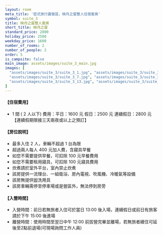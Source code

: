 ```yaml
---
layout: room
meta_title: '密式旅行露營區，映月之屋雙人住宿套房'
symbol: suite_3
title: 映月之屋雙人套房
short_title: 映月之屋
standard_price: 2800
holiday_price: 2500
weekday_price: 1600
number_of_rooms: 2
number_of_people: 2
order: 5
is_campsite: false
main_image: assets/images/suite_3_main.jpg
images: [
  "assets/images/suite_3/suite_3_1.jpg", "assets/images/suite_3/suite_3_2.jpg", "assets/images/suite_3/suite_3_3.jpg", "assets/images/suite_3/suite_3_4.jpg", "assets/images/suite_3/suite_3_5.jpg",
  "assets/images/suite_3/suite_3_7.jpg", "assets/images/suite_3/suite_3_8.jpg", "assets/images/suite_3/suite_3_9.jpg", "assets/images/suite_3/suite_3_11.jpg",
  "assets/images/suite_3/suite_3_13.jpg", "assets/images/suite_3/suite_3_15.jpg", "assets/images/suite_3/suite_3_16.jpg", "assets/images/suite_3/suite_3_17.jpg", "assets/images/suite_3/suite_3_18.jpg", "assets/images/suite_3/suite_3_19.jpg", "assets/images/map.jpg", "assets/images/booking_announcement.jpg"
]
---
```


<h4 class="yellow">【住宿費用】</h4>
<ul class="yellow">
  <li>1 間 ( 2 人以下) 費用：平日：1600 元  假日：2500 元  連續假日：2800 元【連續假期限接三天兩夜或以上之預訂】</li>
</ul>

#### 【房位說明】
- 最多入住 2 人，車輛不超過 1 台為限
- 超過兩人每人 400 元加人費，含寢具早餐
- 如您不需要提供早餐，可扣除 100 元早餐費用
- 如您不需要租用寢具，可扣除 100 元寢具費用
- 炊煮請於室外平台，室內禁止炊煮
- 該房提供一流理台、一組衛浴、房內電視、吹風機、冷暖氣等設備
- 該房無提供盥洗用具
- 該房車輛需停至停車場或是營區外，無法停到房旁

<h4 class="yellow">【入營時間】</h4>
<ul class="yellow">
  <li>入營時間：前日若無旅者入住可於當日 13:00 後入場，連續假日或前日有旅客請於下午 15:00 後進場</li>
  <li>離營時間：使用時間至翌日中午 12:00 前拔營完畢並離場，若無旅者續住可延後至2點前退場(可現場詢問工作人員)</li>
</ul>
